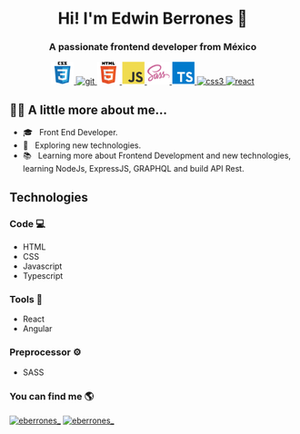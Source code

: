 <h1 align="center">Hi! I'm Edwin Berrones 👋</h1>
<h3 align="center">A passionate frontend developer from México</h3>
<p align="center"> 
<a href="https://www.w3schools.com/css/" target="_blank"> <img src="https://raw.githubusercontent.com/devicons/devicon/master/icons/css3/css3-original-wordmark.svg" alt="css3" width="40" height="40"/> </a> <a href="https://git-scm.com/" target="_blank"> <img src="https://www.vectorlogo.zone/logos/git-scm/git-scm-icon.svg" alt="git" width="40" height="40"/> </a> <a href="https://www.w3.org/html/" target="_blank"> <img src="https://raw.githubusercontent.com/devicons/devicon/master/icons/html5/html5-original-wordmark.svg" alt="html5" width="40" height="40"/> </a> <a href="https://developer.mozilla.org/en-US/docs/Web/JavaScript" target="_blank"> <img src="https://raw.githubusercontent.com/devicons/devicon/master/icons/javascript/javascript-original.svg" alt="javascript" width="40" height="40"/> </a> <a href="https://sass-lang.com" target="_blank"> <img src="https://raw.githubusercontent.com/devicons/devicon/master/icons/sass/sass-original.svg" alt="sass" width="40" height="40"/> </a> <a href="https://www.typescriptlang.org/" target="_blank"> <img src="https://raw.githubusercontent.com/devicons/devicon/master/icons/typescript/typescript-original.svg" alt="typescript" width="40" height="40"/> </a> <a href="https://www.w3schools.com/css/" target="_blank"> <img src="https://cdn.jsdelivr.net/npm/simple-icons@3.0.1/icons/angular.svg" alt="css3" width="40" height="40"/> </a> <a href="https://reactjs.org" target="_blank"> <img src="https://upload.wikimedia.org/wikipedia/commons/thumb/4/47/React.svg/512px-React.svg.png" alt="react" width="40" height="40"/> </a> </p>


<h2> 🧑‍💻 A little more about me... </h2>
<ul>
  <li> 🎓 &nbsp; Front End Developer. </li>
  <li> 🧠 &nbsp; Exploring new technologies. </li>
  <li> 📚 &nbsp; Learning more about Frontend Development and new technologies, learning NodeJs, ExpressJS, GRAPHQL and build API Rest. </li>

</ul>
<h2> Technologies </h2>

<h3> Code 💻 </h3>
<ul> 
  <li> HTML </li>
  <li> CSS </li>
  <li> Javascript </li>
  <li> Typescript </li>

</ul>

<h3> Tools 🔧 </h3>
<ul> 
<li> React </li>
<li> Angular </li>

</ul>

<h3> Preprocessor ⚙️ </h3>
<ul> 
<li> SASS </li>

</ul>
     
<h3 align="left">You can find me 🌎 </h3>
<p align="left">
<a href="https://github.com/Berrones-Edwin" target="blank"><img align="center" src="https://cdn.jsdelivr.net/npm/simple-icons@3.0.1/icons/github.svg" alt="eberrones_" height="30" width="40" /></a>
<a href="https://twitter.com/eberrones_" target="blank"><img align="center" src="https://cdn.jsdelivr.net/npm/simple-icons@3.0.1/icons/twitter.svg" alt="eberrones_" height="30" width="40" /></a>



